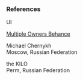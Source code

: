 ### References

UI  

[Multiple Owners Behance](https://www.behance.net/gallery/60156769/Get-Net)

Michael Chernykh  
Moscow, Russian Federation  
  
the KILO  
Perm, Russian Federation  
